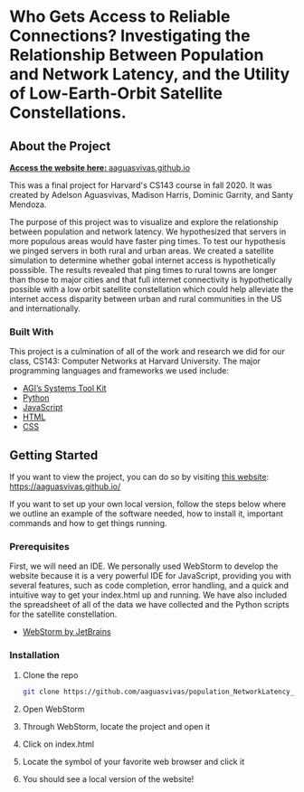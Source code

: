 # Who Gets Access to Reliable Connections? Investigating the Relationship Between Population and Network Latency, and the Utility of Low-Earth-Orbit Satellite Constellations.

## About the Project

**[Access the website here: ](aaguasvivas.github.io)** [aaguasvivas.github.io](aaguasvivas.github.io)

This was a final project for Harvard's CS143 course in fall 2020. It was created by Adelson Aguasvivas, Madison Harris, Dominic Garrity, and Santy Mendoza.

The purpose of this project was to visualize and explore the relationship between population and network latency. We hypothesized that servers in more populous areas would have faster ping times. To test our hypothesis we pinged servers in both rural and urban areas. We created a satellite simulation to determine whether gobal internet access is hypothetically posssible. The results revealed that ping times to rural towns are longer than those to major cities and that full internet connectivity is hypothetically possible with a low orbit satellite constellation which could help alleviate the internet access disparity between urban and rural communities in the US and internationally.

### Built With

This project is a culmination of all of the work and research we did for our class, CS143: Computer Networks at Harvard University. The major programming languages and frameworks we used include:

- [AGI’s Systems Tool Kit](https://www.agi.com/products/stk)
- [Python](https://www.python.org/)
- [JavaScript](https://www.javascript.com/)
- [HTML](https://developer.mozilla.org/en-US/docs/Web/HTML)
- [CSS](https://developer.mozilla.org/en-US/docs/Web/CSS)

<!-- GETTING STARTED -->

## Getting Started

If you want to view the project, you can do so by visiting [this website](aaguasvivas.github.io): https://aaguasvivas.github.io/

If you want to set up your own local version, follow the steps below where we outline an example of the software needed, how to install it, important commands and how to get things running.

### Prerequisites

First, we will need an IDE. We personally used WebStorm to develop the website because it is a very powerful IDE for JavaScript, providing you with several features, such as code completion, error handling, and a quick and intuitive way to get your index.html up and running. We have also included the spreadsheet of all of the data we have collected and the Python scripts for the satellite constellation.

- [WebStorm by JetBrains](https://www.jetbrains.com/webstorm/)

### Installation

1. Clone the repo
   ```sh
   git clone https://github.com/aaguasvivas/population_NetworkLatency_and_InternetAccess.git
   ```
2. Open WebStorm

3. Through WebStorm, locate the project and open it

4. Click on index.html

5. Locate the symbol of your favorite web browser and click it

6. You should see a local version of the website!
